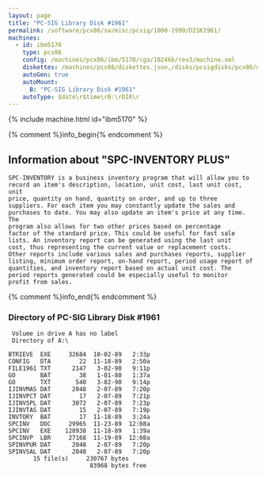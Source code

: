 ```yaml
---
layout: page
title: "PC-SIG Library Disk #1961"
permalink: /software/pcx86/sw/misc/pcsig/1000-1999/DISK1961/
machines:
  - id: ibm5170
    type: pcx86
    config: /machines/pcx86/ibm/5170/cga/1024kb/rev3/machine.xml
    diskettes: /machines/pcx86/diskettes.json,/disks/pcsigdisks/pcx86/diskettes.json
    autoGen: true
    autoMount:
      B: "PC-SIG Library Disk #1961"
    autoType: $date\r$time\rB:\rDIR\r
---
```


{% include machine.html id="ibm5170" %}

{% comment %}info_begin{% endcomment %}

## Information about "SPC-INVENTORY PLUS"

    SPC-INVENTORY is a business inventory program that will allow you to
    record an item's description, location, unit cost, last unit cost, unit
    price, quantity on hand, quantity on order, and up to three
    suppliers. For each item you may constantly update the sales and
    purchases to date. You may also update an item's price at any time. The
    program also allows for two other prices based on percentage
    factor of the standard price. This could be useful for fast sale
    lists. An inventory report can be generated using the last unit
    cost, thus representing the current value or replacement costs.
    Other reports include various sales and purchases reports, supplier
    listing, minimum order report, on-hand report, period usage report of
    quantities, and inventory report based on actual unit cost. The
    period reports generated could be especially useful to monitor
    profit from sales.
{% comment %}info_end{% endcomment %}


### Directory of PC-SIG Library Disk #1961

     Volume in drive A has no label
     Directory of A:\

    BTRIEVE  EXE     32684  10-02-89   2:33p
    CONFIG   DTA        22  11-18-89   2:50a
    FILE1961 TXT      2147   3-02-90   9:11p
    GO       BAT        38   1-01-80   1:37a
    GO       TXT       540   3-02-90   9:14p
    IJINVMAS DAT      2048   2-07-89   7:20p
    IJINVPCT DAT        17   2-07-89   7:21p
    IJINVSPL DAT      3072   2-07-89   7:23p
    IJINVTAS DAT        15   2-07-89   7:19p
    INVTORY  BAT        17  11-18-89   3:24a
    SPCINV   DOC     29965  11-23-89  12:08a
    SPCINV   EXE    128938  11-18-89   1:39a
    SPCINVP  LBR     27168  11-19-89  12:08a
    SPINVPUR DAT      2048   2-07-89   7:20p
    SPINVSAL DAT      2048   2-07-89   7:20p
           15 file(s)     230767 bytes
                           83968 bytes free
